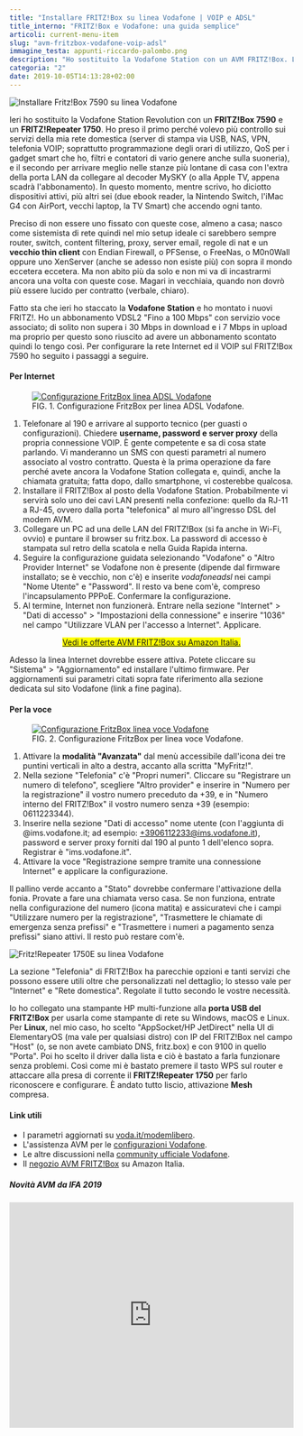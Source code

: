```yaml
---
title: "Installare FRITZ!Box su linea Vodafone | VOIP e ADSL"
title_interno: "FRITZ!Box e Vodafone: una guida semplice"
articoli: current-menu-item
slug: "avm-fritzbox-vodafone-voip-adsl"
immagine_testa: appunti-riccardo-palombo.png
description: "Ho sostituito la Vodafone Station con un AVM FRITZ!Box. La procedura passo passo e i parametri di configurazione."
categoria: "2"
date: 2019-10-05T14:13:28+02:00
---
```


![Installare Fritz!Box 7590 su linea Vodafone](../../img/articoli/fritzbox-vodafone.jpg "Il FRITZ!Box 7590 di AVM")

Ieri ho sostituito la Vodafone Station Revolution con un **FRITZ!Box 7590** e un **FRITZ!Repeater 1750**. Ho preso il primo perché volevo più controllo sui servizi della mia rete domestica (server di stampa via USB, NAS, VPN, telefonia VOIP; soprattutto programmazione degli orari di utilizzo, QoS per i gadget smart che ho, filtri e contatori di vario genere anche sulla suoneria), e il secondo per arrivare meglio nelle stanze più lontane di casa con l'extra della porta LAN da collegare al decoder MySKY (o alla Apple TV, appena scadrà l'abbonamento). In questo momento, mentre scrivo, ho diciotto dispositivi attivi, più altri sei (due ebook reader, la Nintendo Switch, l'iMac G4 con AirPort, vecchi laptop, la TV Smart) che accendo ogni tanto.

Preciso di non essere uno fissato con queste cose, almeno a casa; nasco come sistemista di rete quindi nel mio setup ideale ci sarebbero sempre router, switch, content filtering, proxy, server email, regole di nat e un **vecchio thin client** con Endian Firewall, o PFSense, o FreeNas, o M0n0Wall oppure uno XenServer (anche se adesso non esiste più) con sopra il mondo eccetera eccetera. Ma non abito più da solo e non mi va di incastrarmi ancora una volta con queste cose. Magari in vecchiaia, quando non dovrò più essere lucido per contratto (verbale, chiaro).

Fatto sta che ieri ho staccato la **Vodafone Station** e ho montato i nuovi FRITZ!. Ho un abbonamento VDSL2 "Fino a 100 Mbps" con servizio voce associato; di solito non supera i 30 Mbps in download e i 7 Mbps in upload ma proprio per questo sono riuscito ad avere un abbonamento scontato quindi lo tengo così. Per configurare la rete Internet ed il VOIP sul FRITZ!Box 7590 ho seguito i passaggi a seguire.

#### Per Internet

<figure>
                    <a
                        href="https://res.cloudinary.com/rim3/image/upload/q_75,w_1000/v1570276258/Articoli/vodafone-fritzbox-configurazione.png"
                        data-alt="Configurazione FritzBox linea ADSL Vodafone" target="_blank" data-title="Configurazione FritzBox linea ADSL Vodafone." title="Configurazione FritzBox su linea ADSL Vodafone">
                        <img
                            data-src="https://res.cloudinary.com/rim3/image/upload/w_auto,c_scale,q_75,f_auto/v1570276258/Articoli/vodafone-fritzbox-configurazione.png" alt="Configurazione FritzBox linea ADSL Vodafone" class="cld-responsive lazyload">
                    </a>
                    <figcaption>
                        <span class="description-title" style="padding-left:0">
                            <span>FIG. 1.</span> Configurazione FritzBox per linea ADSL Vodafone.
                        </span>
                    </figcaption>
</figure>

1. Telefonare al 190 e arrivare al supporto tecnico (per guasti o configurazioni). Chiedere **username, password e server proxy** della propria connessione VOIP. È gente competente e sa di cosa state parlando. Vi manderanno un SMS con questi parametri al numero associato al vostro contratto. Questa è la prima operazione da fare perché avete ancora la Vodafone Station collegata e, quindi, anche la chiamata gratuita; fatta dopo, dallo smartphone, vi costerebbe qualcosa.
2. Installare il FRITZ!Box al posto della Vodafone Station. Probabilmente vi servirà solo uno dei cavi LAN presenti nella confezione: quello da RJ-11 a RJ-45, ovvero dalla porta "telefonica" al muro all'ingresso DSL del modem AVM.
3. Collegare un PC ad una delle LAN del FRITZ!Box (si fa anche in Wi-Fi, ovvio) e puntare il browser su fritz.box. La password di accesso è stampata sul retro della scatola e nella Guida Rapida interna.
4. Seguire la configurazione guidata selezionando "Vodafone" o "Altro Provider Internet" se Vodafone non è presente (dipende dal firmware installato; se è vecchio, non c'è) e inserite _vodafoneadsl_ nei campi "Nome Utente" e "Password". Il resto va bene com'è, compreso l'incapsulamento PPPoE. Confermare la configurazione.
5. Al termine, Internet non funzionerà. Entrare nella sezione "Internet" > "Dati di accesso" > "Impostazioni della connessione" e inserire "1036" nel campo "Utilizzare VLAN per l'accesso a Internet". Applicare.

<p align="center"><mark><a href="https://amzn.to/35c2EJL" title="Ci sono sconti nel negozio AVM di Amazon" rel="nofollow noopener" target="_blank">Vedi le  offerte AVM FRITZ!Box su Amazon Italia.</a></mark></p>

Adesso la linea Internet dovrebbe essere attiva. Potete cliccare su "Sistema" > "Aggiornamento" ed installare l'ultimo firmware. Per aggiornamenti sui parametri citati sopra fate riferimento alla sezione dedicata sul sito Vodafone (link a fine pagina).

#### Per la voce

<figure>
                    <a
                        href="https://res.cloudinary.com/rim3/image/upload/q_75,w_1000/v1570276258/Articoli/vodafone-fritzbox-configurazione-fonia.png" target="_blank" 
                        data-alt="Configurazione FritzBox linea voce Vodafone" data-title="Configurazione FritzBox linea voce Vodafone." title="Configurazione FritzBox su linea voce Vodafone">
                        <img
                            data-src="https://res.cloudinary.com/rim3/image/upload/w_auto,c_scale,q_75,f_auto/v1570276258/Articoli/vodafone-fritzbox-configurazione-fonia.png" alt="Configurazione FritzBox linea voce Vodafone" class="cld-responsive lazyload">
                    </a>
                    <figcaption>
                        <span class="description-title" style="padding-left:0">
                            <span>FIG. 2.</span> Configurazione FritzBox per linea voce Vodafone.
                        </span>
                    </figcaption>
</figure>

1. Attivare la **modalità "Avanzata"** dal menù accessibile dall'icona dei tre puntini verticali in alto a destra, accanto alla scritta "MyFritz!".
2. Nella sezione "Telefonia" c'è "Propri numeri". Cliccare su "Registrare un numero di telefono", scegliere "Altro provider" e inserire in "Numero per la registrazione" il vostro numero preceduto da +39, e in "Numero interno del FRITZ!Box" il vostro numero senza +39 (esempio: 0611223344).
3. Inserire nella sezione "Dati di accesso" nome utente (con l'aggiunta di @ims.vodafone.it; ad esempio: +3906112233@ims.vodafone.it), password e server proxy forniti dal 190 al punto 1 dell'elenco sopra. Registrar è "ims.vodafone.it". 
4. Attivare la voce "Registrazione sempre tramite una connessione Internet" e applicare la configurazione.

Il pallino verde accanto a "Stato" dovrebbe confermare l'attivazione della fonia. Provate a fare una chiamata verso casa. Se non funziona, entrate nella configurazione del numero (icona matita) e assicuratevi che i campi "Utilizzare numero per la registrazione", "Trasmettere le chiamate di emergenza senza prefissi" e "Trasmettere i numeri a pagamento senza prefissi" siano attivi. Il resto può restare com'è. 

![Fritz!Repeater 1750E su linea Vodafone](../../img/articoli/fritzrepeater-vodafone.jpg "Il FRITZ!Repeater 1750E di AVM")

La sezione "Telefonia" di FRITZ!Box ha parecchie opzioni e tanti servizi che possono essere utili oltre che personalizzati nel dettaglio; lo stesso vale per "Internet" e "Rete domestica". Regolate il tutto secondo le vostre necessità.

Io ho collegato una stampante HP multi-funzione alla **porta USB del FRITZ!Box** per usarla come stampante di rete su Windows, macOS e Linux. Per **Linux**, nel mio caso, ho scelto "AppSocket/HP JetDirect" nella UI di ElementaryOS (ma vale per qualsiasi distro) con IP del FRITZ!Box nel campo "Host" (o, se non avete cambiato DNS, fritz.box) e con 9100 in quello "Porta". Poi ho scelto il driver dalla lista e ciò è bastato a farla funzionare senza problemi. Così come mi è bastato premere il tasto WPS sul router e attaccare alla presa di corrente il **FRITZ!Repeater 1750** per farlo riconoscere e configurare. È andato tutto liscio, attivazione **Mesh** compresa.

#### Link utili

- I parametri aggiornati su <a href="https://www.vodafone.it/portal/Privati/Supporto/Assistenza-dispositivi/Installare-e-configurare/Modem-Alternativo" title="Vodafone Modem Libero" rel="nofollow noopener" target="_blank">voda.it/modemlibero</a>.
- L'assistenza AVM per le <a href="https://it.avm.de/assistenza/libera-scelta-del-router/vodafone/" title="AVM e Vodafone" rel="nofollow noopener" target="_blank">configurazioni Vodafone</a>.
- Le altre discussioni nella <a href="https://community.vodafone.it/" title="Vodafone Community" rel="nofollow noopener" target="_blank">community ufficiale Vodafone</a>.
- Il <a href="https://amzn.to/35c2EJL" title="Sconti FritzBox su Amazon Italia" rel="nofollow noopener" target="_blank"> negozio AVM FRITZ!Box</a> su Amazon Italia.

##### Novità AVM da IFA 2019

<iframe width="100%" height="400" src="https://www.youtube.com/embed/bp1r09kZ3sg" frameborder="0" allow="accelerometer; autoplay; encrypted-media; gyroscope; picture-in-picture" allowfullscreen></iframe>